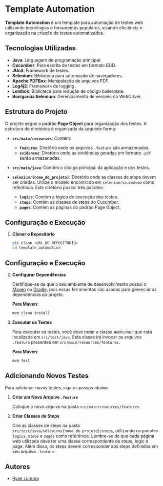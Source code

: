 # Template Automation

**Template Automation** é um template para automação de testes web utilizando tecnologias e ferramentas populares, visando eficiência e organização na criação de testes automatizados.

## Tecnologias Utilizadas

- **Java**: Linguagem de programação principal.
- **Cucumber**: Para escrita de testes em formato BDD.
- **JUnit**: Framework de testes.
- **Selenium**: Biblioteca para automação de navegadores.
- **Apache PDFBox**: Manipulação de arquivos PDF.
- **Log4j2**: Framework de logging.
- **Lombok**: Biblioteca para redução de código boilerplate.
- **Bonigarcia Selenium**: Gerenciamento de versões do WebDriver.

## Estrutura do Projeto

O projeto segue o padrão **Page Object** para organização dos testes. A estrutura de diretórios é organizada da seguinte forma:

- **`src/main/resources`**: Contém:
  - **`features`**: Diretório onde os arquivos `.feature` são armazenados.
  - **`evidences`**: Diretório onde as evidências geradas em formato `.pdf` serão armazenadas.

- **`src/main/java`**: Contém o código principal da aplicação e dos testes.

- **`selenium/{nome_do_projeto}`**: Diretório onde as classes de steps devem ser criadas. Utilize o modelo encontrado em `selenium/saucedemo` como referência. Este diretório possui três pacotes:
  - **`logics`**: Contém a lógica de execução dos testes.
  - **`steps`**: Contém as classes de steps do Cucumber.
  - **`pages`**: Contém as páginas do padrão Page Object.

## Configuração e Execução

1. **Clonar o Repositório**

   ```sh
   git clone <URL_DO_REPOSITORIO>
   cd template_automation

## Configuração e Execução

2. **Configurar Dependências**

   Certifique-se de que o seu ambiente de desenvolvimento possui o [Maven](https://maven.apache.org/) ou [Gradle](https://gradle.org/), pois essas ferramentas são usadas para gerenciar as dependências do projeto.

   **Para Maven**:
   ```sh
   mvn clean install

3. **Executar os Testes**

   Para executar os testes, você deve rodar a classe `WebRunner` que está localizada em `src/test/java`. Esta classe irá invocar os arquivos `.feature` presentes em `src/main/resources/features`.

   **Para Maven**:
   ```sh
   mvn test
## Adicionando Novos Testes

Para adicionar novos testes, siga os passos abaixo:

1. **Criar um Novo Arquivo `.feature`**

   Coloque o novo arquivo na pasta `src/main/resources/features`.

2. **Criar Classes de Steps**

   Crie as classes de steps na pasta `src/test/java/selenium/{nome_do_projeto}/steps`, utilizando os pacotes `logics`, `steps` e `pages` como referência. Lembre-se de que cada página web utilizada deve ter uma classe correspondente de steps, logic e page. Além disso, os steps devem corresponder aos steps definidos em seu arquivo `.feature`.

## Autores

- [Ryan Lumora](https://github.com/ryanlumora/template_automation)
